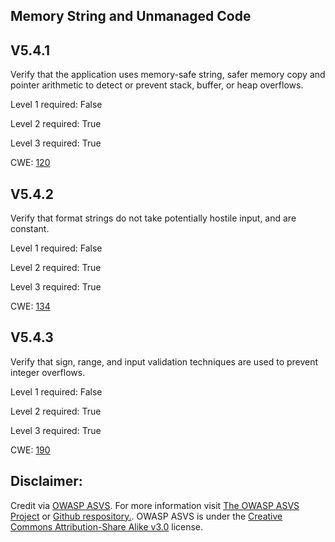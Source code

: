 ##  Memory String and Unmanaged Code

## V5.4.1

Verify that the application uses memory-safe string, safer memory copy and pointer arithmetic to detect or prevent stack, buffer, or heap overflows.

Level 1 required: False

Level 2 required: True

Level 3 required: True

CWE: [120](https://cwe.mitre.org/data/definitions/120)

## V5.4.2

Verify that format strings do not take potentially hostile input, and are constant.

Level 1 required: False

Level 2 required: True

Level 3 required: True

CWE: [134](https://cwe.mitre.org/data/definitions/134)

## V5.4.3

Verify that sign, range, and input validation techniques are used to prevent integer overflows.

Level 1 required: False

Level 2 required: True

Level 3 required: True

CWE: [190](https://cwe.mitre.org/data/definitions/190)



## Disclaimer:

Credit via [OWASP ASVS](https://owasp.org/www-project-application-security-verification-standard/). For more information visit [The OWASP ASVS Project](https://owasp.org/www-project-application-security-verification-standard/) or [Github respository.](https://github.com/OWASP/ASVS). OWASP ASVS is under the [Creative Commons Attribution-Share Alike v3.0](https://creativecommons.org/licenses/by-sa/3.0/) license.
